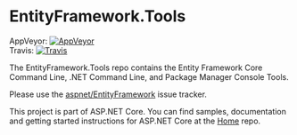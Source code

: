 EntityFramework.Tools
=====================
AppVeyor: [![AppVeyor][1]][2]  
Travis:   [![Travis][3]][4]

The EntityFramework.Tools repo contains the Entity Framework Core Command Line, .NET Command Line, and Package Manager Console Tools.

Please use the [aspnet/EntityFramework][5] issue tracker.

This project is part of ASP.NET Core. You can find samples, documentation and getting started instructions for ASP.NET Core at the [Home][6] repo.


  [1]: https://ci.appveyor.com/api/projects/status/8ccv5d730u6fd4fu/branch/dev?svg=true
  [2]: https://ci.appveyor.com/project/aspnetci/entityframework-tools/branch/dev
  [3]: https://travis-ci.org/aspnet/EntityFramework.Tools.svg?branch=dev
  [4]: https://travis-ci.org/aspnet/EntityFramework.Tools
  [5]: https://github.com/aspnet/EntityFramework/issues
  [6]: https://github.com/aspnet/Home
